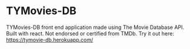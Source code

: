 # TYMovies-DB
TYMovies-DB front end application made using The Movie Database API. Built with react.
Not endorsed or certified from TMDb.
Try it out here: https://tymovie-db.herokuapp.com/
